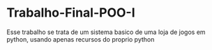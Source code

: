 # Trabalho-Final-POO-I
Esse trabalho se trata de um sistema basico de uma loja de jogos em python, usando apenas recursos do proprio python
